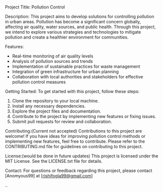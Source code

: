 Project Title: Pollution Control

Description:
This project aims to develop solutions for controlling pollution in urban areas. Pollution has become a significant concern globally, affecting air quality, water sources, and public health. Through this project, we intend to explore various strategies and technologies to mitigate pollution and create a healthier environment for communities.

Features:
- Real-time monitoring of air quality levels
- Analysis of pollution sources and trends
- Implementation of sustainable practices for waste management
- Integration of green infrastructure for urban planning
- Collaboration with local authorities and stakeholders for effective pollution control measures

Getting Started:
To get started with this project, follow these steps:
1. Clone the repository to your local machine.
2. Install any necessary dependencies.
3. Explore the project files and documentation.
4. Contribute to the project by implementing new features or fixing issues.
5. Submit pull requests for review and collaboration.

Contributing:(Current not accepted)
Contributions to this project are welcome! If you have ideas for improving pollution control methods or implementing new features, feel free to contribute. Please refer to the CONTRIBUTING.md file for guidelines on contributing to this project.

License:(would be done in future updates)
This project is licensed under the MIT License. See the LICENSE.txt file for details.

Contact:
For questions or feedback regarding this project, please contact [Anomyous99] at [rishifogla99@gmail.com]

..
